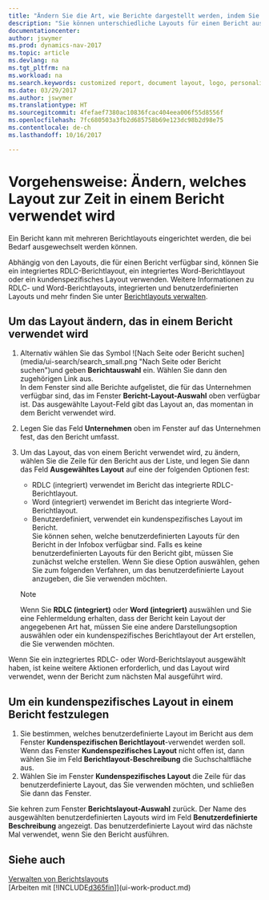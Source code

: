 ```yaml
---
title: "Ändern Sie die Art, wie Berichte dargestellt werden, indem Sie ein anderes Layout auswählen"
description: "Sie können unterschiedliche Layouts für einen Bericht auswählen und zwischen Layouts wechseln, um das Aussehen des Berichts zu ändern."
documentationcenter: 
author: jswymer
ms.prod: dynamics-nav-2017
ms.topic: article
ms.devlang: na
ms.tgt_pltfrm: na
ms.workload: na
ms.search.keywords: customized report, document layout, logo, personalize
ms.date: 03/29/2017
ms.author: jswymer
ms.translationtype: HT
ms.sourcegitcommit: 4fefaef7380ac10836fcac404eea006f55d8556f
ms.openlocfilehash: 7fc680503a3fb2d685758b69e123dc98b2d98e75
ms.contentlocale: de-ch
ms.lasthandoff: 10/16/2017

---
```

# <a name="how-to-change-which-layout-is-currently-used-on-a-report"></a>Vorgehensweise: Ändern, welches Layout zur Zeit in einem Bericht verwendet wird
Ein Bericht kann mit mehreren Berichtlayouts eingerichtet werden, die bei Bedarf ausgewechselt werden können.

Abhängig von den Layouts, die für einen Bericht verfügbar sind, können Sie ein integriertes RDLC-Berichtlayout, ein integriertes Word-Berichtlayout oder ein kundenspezifisches Layout verwenden. Weitere Informationen zu RDLC- und Word-Berichtlayouts, integrierten und benutzerdefinierten Layouts und mehr finden Sie unter [Berichtlayouts verwalten](ui-manage-report-layouts.md).

## <a name="to-change-the-layout-that-is-used-on-a-report"></a>Um das Layout ändern, das in einem Bericht verwendet wird
1. Alternativ wählen Sie das Symbol ![Nach Seite oder Bericht suchen] (media/ui-search/search_small.png "Nach Seite oder Bericht suchen")und geben **Berichtauswahl** ein. Wählen Sie dann den zugehörigen Link aus.  
   In dem Fenster sind alle Berichte aufgelistet, die für das Unternehmen verfügbar sind, das im Fenster **Bericht-Layout-Auswahl** oben verfügbar ist. Das ausgewählte Layout-Feld gibt das Layout an, das momentan in dem Bericht verwendet wird.
2. Legen Sie das Feld **Unternehmen** oben im Fenster auf das Unternehmen fest, das den Bericht umfasst.
3. Um das Layout, das von einem Bericht verwendet wird, zu ändern, wählen Sie die Zeile für den Bericht aus der Liste, und legen Sie dann das Feld **Ausgewähltes Layout** auf eine der folgenden Optionen fest:
   * RDLC (integriert) verwendet im Bericht das integrierte RDLC-Berichtlayout.
   * Word (integriert) verwendet im Bericht das integrierte Word-Berichtlayout.
   * Benutzerdefiniert, verwendet ein kundenspezifisches Layout im Bericht.  
     Sie können sehen, welche benutzerdefinierten Layouts für den Bericht in der Infobox verfügbar sind. Falls es keine benutzerdefinierten Layouts für den Bericht gibt, müssen Sie zunächst welche erstellen. Wenn Sie diese Option auswählen, gehen Sie zum folgenden Verfahren, um das benutzerdefinierte Layout anzugeben, die Sie verwenden möchten.

    > [!NOTE]  
    >   Wenn Sie **RDLC (integriert)** oder **Word (integriert)** auswählen und Sie eine Fehlermeldung erhalten, dass der Bericht kein Layout der angegebenen Art hat, müssen Sie eine andere Darstellungsoption auswählen oder ein kundenspezifisches Berichtlayout der Art erstellen, die Sie verwenden möchten.

Wenn Sie ein inztegriertes RDLC- oder Word-Berichtslayout ausgewählt haben, ist keine weitere Aktionen erforderlich, und das Layout wird verwendet, wenn der Bericht zum nächsten Mal ausgeführt wird.

## <a name="to-specify-a-custom-layout-on-a-report"></a>Um ein kundenspezifisches Layout in einem Bericht festzulegen
1. Sie bestimmen, welches benutzerdefinierte Layout im Bericht aus dem Fenster **Kundenspezifischen Berichtlayout**-verwendet werden soll. Wenn das Fenster **Kundenspezifisches Layout** nicht offen ist, dann wählen Sie im Feld **Berichtlayout-Beschreibung** die Suchschaltfläche aus.
2. Wählen Sie im Fenster **Kundenspezifisches Layout** die Zeile für das benutzerdefinierte Layout, das Sie verwenden möchten, und schließen Sie dann das Fenster.

Sie kehren zum Fenster **Berichtslayout-Auswahl** zurück. Der Name des ausgewählten benutzerdefinierten Layouts wird im Feld **Benutzerdefinierte Beschreibung** angezeigt. Das benutzerdefinierte Layout wird das nächste Mal verwendet, wenn Sie den Bericht ausführen.

## <a name="see-also"></a>Siehe auch
[Verwalten von Berichtslayouts](ui-manage-report-layouts.md)  
[Arbeiten mit [!INCLUDE[d365fin](includes/d365fin_md.md)]](ui-work-product.md)

